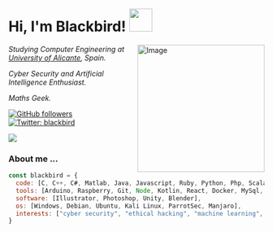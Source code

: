 <h1> Hi, I'm Blackbird!   <img src="https://media.giphy.com/media/WFZvB7VIXBgiz3oDXE/giphy.gif" width="45"></h1>
<img src="https://media.giphy.com/media/vzO0Vc8b2VBLi/giphy.gif" min-width="250px" max-width="250px" width="250px" align="right" alt="Image">

<p><em>Studying Computer Engineering at <a href="http://www.ua.es">University of Alicante</a>, Spain.</em></p>
<p><em>Cyber Security and Artificial Intelligence Enthusiast.</em></p>
<p><em>Maths Geek.</em></p>

[![GitHub followers](https://img.shields.io/github/followers/blackbird-coder?label=Follow&style=social)](https://github.com/blackbird-coder/?tab=follow)
[![Twitter: blackbird](https://img.shields.io/twitter/follow/blackbird_coder?style=social)](https://twitter.com/blackbird_coder)

[<img src ="https://img.shields.io/badge/website-%23.svg?&style=for-the-badge&logo=www&logoColor=white%22&color=black">](https://blackbird-coder.github.io)


### About me ...  

```javascript
const blackbird = {
  code: [C, C++, C#, Matlab, Java, Javascript, Ruby, Python, Php, Scala, Swift],
  tools: [Arduino, Raspberry, Git, Node, Kotlin, React, Docker, MySql, Bash, Firebase],
  software: [Illustrator, Photoshop, Unity, Blender],
  os: [Windows, Debian, Ubuntu, Kali Linux, ParrotSec, Manjaro],
  interests: ["cyber security", "ethical hacking", "machine learning", "neural networks"]
}
```

